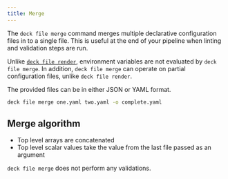 ```yaml
---
title: Merge
---
```


The `deck file merge` command merges multiple declarative configuration files in to a single file. This is useful at the end of your pipeline when linting and validation steps are run.

Unlike [`deck file render`](/deck/file/render/), environment variables are not evaluated by `deck file merge`. In addition, `deck file merge` can operate on partial configuration files, unlike `deck file render`.

The provided files can be in either JSON or YAML format.

```bash
deck file merge one.yaml two.yaml -o complete.yaml
```

## Merge algorithm

* Top level arrays are concatenated
* Top level scalar values take the value from the last file passed as an argument

`deck file merge` does not perform any validations.
